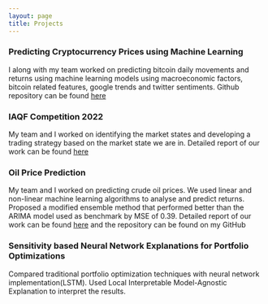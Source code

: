 ```yaml
---
layout: page
title: Projects
---
```


<h3>Predicting Cryptocurrency Prices using Machine Learning</h3>
I along with my team worked on predicting bitcoin daily movements and returns using machine learning models using macroeconomic factors, bitcoin related features, google trends and twitter sentiments. Github repository can be found <a href='https://github.com/DN612/Crypto-Analysis'>here</a>


<h3>IAQF Competition 2022</h3>
My team and I worked on identifying the market states and developing a trading strategy based on the market state we are in. Detailed report of our work can be found <a href='./public/IAQF.pdf' download>here</a>


<h3>Oil Price Prediction</h3>
My team and I worked on predicting crude oil prices. We used linear and non-linear machine learning algorithms to analyse and predict returns. Proposed a modified ensemble method that performed better than the ARIMA model used as benchmark by MSE of 0.39. Detailed report of our work can be found <a href='./public/5741_Final_Report.pdf' download>here</a> and the repository can be found on my GitHub


<h3>Sensitivity based Neural Network Explanations for Portfolio Optimizations</h3>
Compared traditional portfolio optimization techniques with neural network implementation(LSTM). Used Local Interpretable Model-Agnostic Explanation to interpret the results.

